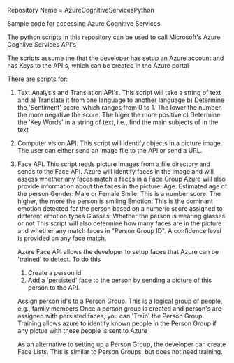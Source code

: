 Repository Name = AzureCognitiveServicesPython

Sample code for accessing Azure Cognitive Services

The python scripts in this repository can be used to call Microsoft's Azure Cogniive Services API's

The scripts assume the that the developer has setup an Azure account and has Keys to the API's, which can be created in the Azure portal

There are scripts for:
1)  Text Analysis and Translation API's.    This script will take a string of text and
  a) Translate it from one language to another language
  b) Determine the 'Sentiment' score, which ranges from 0 to 1. The lower the number, the more negative the score.  The higer the more positive
  c) Determine the 'Key Words' in a string of text, i.e., find the main subjects of in the text
 
2) Computer vision API.  This script will identify objects in a picture image.  The user can either send an image file to the API or send a URL.
3) Face API.  This script reads picture images from a file directory and sends to the Face API. 
   Azure will identify faces in the image and will assess whether any faces match a faces in a Face Group
   Azure will also provide information about the faces in the picture.
      Age:  Estimated age of the person
      Gender:  Male or Female
      Smile: This is a number score.  The higher, the more the person is smiling
      Emotion: This is the dominant emotion detected for the person based on a numeric score assigned to different emotion types
      Glasses:  Whether the person is wearing glasses or not
   This script will also determine how many faces are in the picture and whether any match faces in "Person Group ID". 
   A confidence level is provided on any face match.
   
   Azure Face API allows the developer to setup faces that Azure can be 'trained' to detect.  To do this
      1) Create a person id
      2) Add a 'persisted' face to the person by sending a picture of this person to the API.   
  
   Assign person id's to a Person Group.  This is a logical group of people, e.g., family members
   Once a person group is created and person's are assigned with persisted faces, you can 'Train' the Person Group.
   Training allows azure to identify known people in the Person Group if any pictue with these people is sent to Azure
   
   As an alternative to setting up a Person Group, the developer can create Face Lists.  This is similar to Person Groups, but does not need training.
    
   
